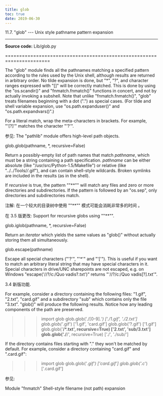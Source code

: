 ```yaml
---
title: glob
toc: true
date: 2019-06-30
---
```

11.7. "glob" --- Unix style pathname pattern expansion
******************************************************

**Source code:** Lib/glob.py

======================================================================

The "glob" module finds all the pathnames matching a specified pattern
according to the rules used by the Unix shell, although results are
returned in arbitrary order.  No tilde expansion is done, but "*",
"?", and character ranges expressed with "[]" will be correctly
matched.  This is done by using the "os.scandir()" and
"fnmatch.fnmatch()" functions in concert, and not by actually invoking
a subshell.  Note that unlike "fnmatch.fnmatch()", "glob" treats
filenames beginning with a dot (".") as special cases. (For tilde and
shell variable expansion, use "os.path.expanduser()" and
"os.path.expandvars()".)

For a literal match, wrap the meta-characters in brackets. For
example, "'[?]'" matches the character "'?'".

参见: The "pathlib" module offers high-level path objects.

glob.glob(pathname, *, recursive=False)

   Return a possibly-empty list of path names that match *pathname*,
   which must be a string containing a path specification. *pathname*
   can be either absolute (like "/usr/src/Python-1.5/Makefile") or
   relative (like "../../Tools/*/*.gif"), and can contain shell-style
   wildcards. Broken symlinks are included in the results (as in the
   shell).

   If *recursive* is true, the pattern ""**"" will match any files and
   zero or more directories and subdirectories.  If the pattern is
   followed by an "os.sep", only directories and subdirectories match.

   注解: 在一个较大的目录树中使用 ""**"" 模式可能会消耗非常多的时间
     。

   在 3.5 版更改: Support for recursive globs using ""**"".

glob.iglob(pathname, *, recursive=False)

   Return an *iterator* which yields the same values as "glob()"
   without actually storing them all simultaneously.

glob.escape(pathname)

   Escape all special characters ("'?'", "'*'" and "'['"). This is
   useful if you want to match an arbitrary literal string that may
   have special characters in it.  Special characters in drive/UNC
   sharepoints are not escaped, e.g. on Windows "escape('//?/c:/Quo
   vadis?.txt')" returns "'//?/c:/Quo vadis[?].txt'".

   3.4 新版功能.

For example, consider a directory containing the following files:
"1.gif", "2.txt", "card.gif" and a subdirectory "sub" which contains
only the file "3.txt".  "glob()" will produce the following results.
Notice how any leading components of the path are preserved.

   >>> import glob
   >>> glob.glob('./[0-9].*')
   ['./1.gif', './2.txt']
   >>> glob.glob('*.gif')
   ['1.gif', 'card.gif']
   >>> glob.glob('?.gif')
   ['1.gif']
   >>> glob.glob('**/*.txt', recursive=True)
   ['2.txt', 'sub/3.txt']
   >>> glob.glob('./**/', recursive=True)
   ['./', './sub/']

If the directory contains files starting with "." they won't be
matched by default. For example, consider a directory containing
"card.gif" and ".card.gif":

   >>> import glob
   >>> glob.glob('*.gif')
   ['card.gif']
   >>> glob.glob('.c*')
   ['.card.gif']

参见:

  Module "fnmatch"
     Shell-style filename (not path) expansion
